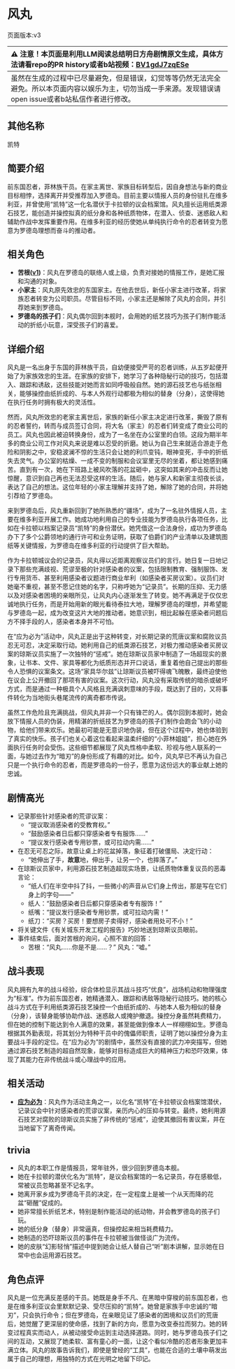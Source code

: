 # 风丸
页面版本:v3
 

| :warning: 注意！本页面是利用LLM阅读总结明日方舟剧情原文生成，具体方法请看repo的PR history或者b站视频：[BV1gdJ7zqESe](https://www.bilibili.com/video/BV1gdJ7zqESe/)         |
|:----------------------------|
| 虽然在生成的过程中已尽量避免，但是错误，幻觉等等仍然无法完全避免。所以本页面内容以娱乐为主，切勿当成一手来源。发现错误请open issue或者b站私信作者进行修改。|



## 其他名称
凯特
## 简要介绍
前东国忍者，菲林族干员。在家主离世、家族目标转型后，因自身想法与新的商业目标相悖，选择离开并受推荐加入罗德岛。目前主要以情报人员的身份驻扎在维多利亚，并曾使用“凯特”这一化名潜伏于卡拉顿的议会档案馆。风丸擅长运用纸类源石技艺，能创造并操控拟真的纸分身和各种纸质物体，在潜入、侦查、迷惑敌人和辅助作战中发挥重要作用。在维多利亚的经历使她从单纯执行命令的忍者转变为愿意为罗德岛理想而奋斗的推动者。
## 相关角色
-   **苦根([v1](../chars/extended_char_ku_gen.md))**：风丸在罗德岛的联络人或上级，负责对接她的情报工作，是她汇报和沟通的对象。
-   **小家主**：风丸原先效忠的东国家主。在他去世后，新任小家主进行改革，将家族忍者转变为公司职员。尽管目标不同，小家主还是解除了风丸的合同，并引荐她来到罗德岛。
-   **罗德岛的孩子们**：风丸偶尔回到本舰时，会用她的纸艺技巧为孩子们制作能活动的折纸小玩意，深受孩子们的喜爱。
## 详细介绍
风丸是一名出身于东国的菲林族干员，自幼便接受严苛的忍者训练，从五岁起便开始了为家族效忠的生涯。在家族的安排下，她学习了各种隐秘行动的技巧，包括潜入、跟踪和诱敌，这些技能对她而言如同呼吸般自然。她的源石技艺也与纸张相关，能够操控由纸折成的、与本人外观行动都极为相似的替身（分身），这使得她在执行任务时拥有极大的灵活性。

然而，风丸所效忠的老家主离世后，家族的新任小家主决定进行改革，撕毁了原有的忍者誓约，转而与成员签订合同，将大名（家主）的忍者们转变成了商业公司的员工。风丸也因此被迫转换身份，成为了一名坐在办公室里的白领。这段为期半年多的商业公司工作对风丸来说是难以忍受的折磨。她认为自己生来就适合游走于危险和阴影之中，安稳波澜不惊的生活只会让她的利爪变钝，眼神变死，手中的折纸失去灵气。办公室的枯燥、一成不变的制服和会议室里无尽的坐着，都让她感到痛苦。直到有一次，她在下班路上被风吹落的花盆砸中，这突如其来的冲击反而让她惊醒，意识到自己再也无法忍受这样的生活。随后，她与家人和新家主彻夜长谈，表达了自己的想法。这位年轻的小家主理解并支持了她，解除了她的合同，并将她引荐给了罗德岛。

来到罗德岛后，风丸重新回到了她所熟悉的“疆场”，成为了一名驻外情报人员，主要在维多利亚开展工作。她成功地利用自己的专业技能为罗德岛执行各项任务，比如在卡拉顿以档案记录员“凯特”的身份潜伏。她凭借这一合法身份，成功为罗德岛办下了多个公爵领地的通行许可和业务证明，获取了伯爵们的产业清单以及建筑图纸等关键情报，为罗德岛在维多利亚的行动提供了巨大帮助。

作为卡拉顿城议会的记录员，风丸得以近距离观察议员们的言行。她日复一日地记录下那些充满歧视、荒谬至极的针对感染者的议案，包括限制教育、强制服饰、发行专用货币、甚至利用感染者议题进行商业牟利（如感染者买房议案）。议员们对她毫不重视，甚至不愿记住她的名字，只称呼她为“记录员”。长期的压抑、无力感以及对感染者困境的亲眼所见，让风丸内心逐渐发生了转变。她不再满足于仅仅忠诚地执行任务，而是开始用新的眼光看待泰拉大地，理解罗德岛的理想，并希望能与罗德岛一起，成为改变这片大地的推动者。她意识到，相比起躲在感染者问题后方不择手段的人，感染者本身并不可怕。

在“应为必为”活动中，风丸正是出于这种转变，对长期记录的荒唐议案和腐败议员忍无可忍，决定采取行动。她利用自己的纸类源石技艺，对极力推动感染者买房议案的琼斯议员实施了一次独特的“惩戒”。她在琼斯议员家中制造了一场超现实的景象，让书本、文件、家具等都化为纸质形态并开口说话，重复着他自己提出的那些令人恐惧的议案条文。这场“家具华尔兹”让琼斯议员被吓得魂飞魄散，最终迫使他在议会上公开撤回了那项有害的议案。这次行动，风丸没有采取传统的暗杀或破坏方式，而是通过一种极具个人风格且充满讽刺意味的手段，既达到了目的，又将事件转化为当地街头巷尾流传的离奇都市传说。

虽然工作危险且充满挑战，但风丸并非一个只有锋芒的人。偶尔回到本舰时，她会放下情报人员的伪装，用精湛的折纸技艺为罗德岛的孩子们制作会跑会飞的小动物，给他们带来欢乐。她最初可能是无意识地伪装，但在这个过程中，她也体验到了真实的快乐。孩子们也关心着这位看起来温柔纤细的“小菲林姐姐”，担心她在外面执行任务时会受伤。这些细节都展现了风丸性格中柔软、珍视与他人联系的一面，与她过去作为“暗刃”的身份形成了有趣的对比。如今，风丸早已不再认为自己只是一个执行命令的忍者，而是罗德岛的一份子，愿意为这份远大的事业献上她的忠诚。
## 剧情高光
*   记录那些针对感染者的荒谬议案：
    *   “提议取消感染者的受教育权。”
    *   “鼓励感染者日后都只穿感染者专有服饰......”
    *   “提议发行感染者专用钞票，或可拉动内需......”
*   在忍无可忍之际，故意让桌上的花盆掉落，象征着打破僵局、决定行动：
    *   “她伸出了手，**故意**地，伸出手，让另一个，也摔落了。”
*   在琼斯议员家中，利用源石技艺制造超现实场景，让纸质物体重复议员的恶毒言论：
    *   “纸人们在半空中抖了抖，一些微小的声音从它们身上传出，那是写在它们身上的字句——”
    *   纸人：“鼓励感染者日后都只穿感染者专有服饰！”
    *   纸嘴：“提议发行感染者专用钞票，或可拉动内需！”
    *   纸刀：“买房？买房！要想房子卖得好，感染者用处可不小！”
*   将关键文件《有关城东开发工程的报告》巧妙地送到琼斯议员眼前。
*   事件结束后，面对苦根的询问，心照不宣的回答：
    *   苦根：“风丸......你是不是......？” 风丸：“嘘。”
## 战斗表现
风丸拥有九年的战斗经验，综合体检显示其战斗技巧“优良”，战场机动和物理强度为“标准”。作为前东国忍者，她精通潜入、跟踪和诱敌等隐秘行动技巧。她的核心战斗方式在于利用纸类源石技艺操控一个由纸折成的、与她本人极为相似的替身（分身），该替身能够协助作战、迷惑敌人或掩护撤退。操控分身虽然耗费精力，但在她的控制下能达到令人满意的效果，甚至能做到像本人一样栩栩如生。罗德岛根据其外勤表现，将其划分为特种干员中的傀儡师职责，证明了她以操控分身为主要战斗手段的定位。在“应为必为”的剧情中，虽然没有直接的武力冲突描写，但她通过源石技艺制造的超自然现象，能够对目标造成巨大的精神压力和恐吓效果，体现了其能力在非传统战斗或心理战中的应用。
## 相关活动
-   **[应为必为](../stories/story_kazema_set_1.md)**：风丸作为活动主角之一，以化名“凯特”在卡拉顿议会档案馆潜伏，记录议会中针对感染者的荒谬议案，亲历内心的压抑与转变。最终，她利用源石技艺对腐败的琼斯议员实施了非传统的“惩戒”，迫使其撤回有害议案，并在当地留下了离奇传闻。
## trivia
*   风丸的本职工作是情报员，常年驻外，很少回到罗德岛本舰。
*   她在卡拉顿的潜伏化名为“凯特”，是议会档案馆的一名记录员，存在感极低，常被议员忽略甚至不记名字。
*   她离开家乡成为罗德岛干员的决定，在一定程度上是被一个从天而降的花盆“砸醒”促成的。
*   她非常擅长折纸艺术，特别是制作能活动的纸动物，并会教罗德岛的孩子们玩。
*   她的纸分身（替身）非常逼真，但操控起来相当耗费精力。
*   她制造的恐吓琼斯议员的事件在卡拉顿被当做怪谈广为流传。
*   她的皮肤“幻影轻悄”描述中提到她会让纸人替自己“听”剧本讲解，显示她在日常中也会运用源石技艺。
## 角色点评
风丸是一位充满反差感的干员。她既是身手不凡、在黑暗中穿梭的前东国忍者，也是在维多利亚议会里默默记录、受尽压抑的“凯特”。她曾是家族手中忠诚的“暗刃”，只会执行命令；但在罗德岛，在亲眼见证了感染者的困境和议员们的荒唐后，她觉醒了更深层的使命感，找到了新的方向，愿意为改变泰拉而努力。她的转变过程真实而动人，从被动接受命运到主动选择道路。同时，她与罗德岛孩子们之间的互动，又展现了她柔软、富有童心的一面，让这个看似冷酷的忍者形象更加丰满立体。风丸的故事告诉我们，即使是曾经的“工具”，也能在合适的土壤中萌发出属于自己的理想，用独特的方式在光明之地留下印记。